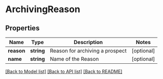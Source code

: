 # ArchivingReason

## Properties
Name | Type | Description | Notes
------------ | ------------- | ------------- | -------------
**reason** | **string** | Reason for archiving a prospect | [optional] 
**name** | **string** | Name of the Reason | [optional] 

[[Back to Model list]](../README.md#documentation-for-models) [[Back to API list]](../README.md#documentation-for-api-endpoints) [[Back to README]](../README.md)


